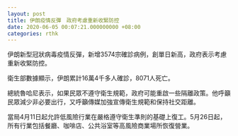 ```yaml
---
layout: post
title: 伊朗疫情反彈　政府考慮重新收緊防控
date: 2020-06-05 00:07:21.000000000 +08:00
categories: rthk
---
```


伊朗新型冠狀病毒疫情反彈，新增3574宗確診病例，創單日新高，政府表示考慮重新收緊防控。

衛生部數據顯示，伊朗累計16萬4千多人確診，8071人死亡。

總統魯哈尼表示，如果民眾不遵守衛生規範，政府可能重啟一些隔離政策。他呼籲民眾減少非必要出行，又呼籲傳媒加強宣傳衛生規範和保持社交距離。

當局4月11日起允許低風險行業在嚴格遵守衛生準則的基礎上復工。5月26日起，所有行業包括餐廳、咖啡店、公共浴室等高風險商業場所恢復營業。
